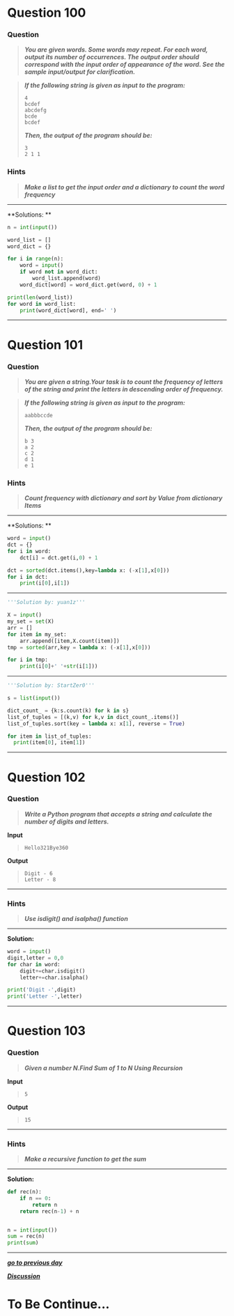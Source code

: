 # Question 100

### **Question**

> **_You are given words. Some words may repeat. For each word, output its number of occurrences. The output order should correspond with the input order of appearance of the word. See the sample input/output for clarification._**

> **_If the following string is given as input to the program:_**
>
> ```
> 4
> bcdef
> abcdefg
> bcde
> bcdef
> ```
>
> **_Then, the output of the program should be:_**
>
> ```
> 3
> 2 1 1
> ```

### Hints

> **_Make a list to get the input order and a dictionary to count the word frequency_**

---

**Solutions: **

```python
n = int(input())

word_list = []
word_dict = {}

for i in range(n):
    word = input()
    if word not in word_dict:
        word_list.append(word)
    word_dict[word] = word_dict.get(word, 0) + 1

print(len(word_list))
for word in word_list:
    print(word_dict[word], end=' ')
```

---

# Question 101

### **Question**

> **_You are given a string.Your task is to count the frequency of letters of the string and print the letters in descending order of frequency._**

> **_If the following string is given as input to the program:_**
>
> ```
> aabbbccde
> ```
>
> **_Then, the output of the program should be:_**
>
> ```
> b 3
> a 2
> c 2
> d 1
> e 1
> ```

### Hints

> **_Count frequency with dictionary and sort by Value from dictionary Items_**

---

**Solutions: **

```python
word = input()
dct = {}
for i in word:
    dct[i] = dct.get(i,0) + 1

dct = sorted(dct.items(),key=lambda x: (-x[1],x[0]))
for i in dct:
    print(i[0],i[1])
```

---

```python
'''Solution by: yuan1z'''

X = input()
my_set = set(X)
arr = []
for item in my_set:
    arr.append([item,X.count(item)])
tmp = sorted(arr,key = lambda x: (-x[1],x[0]))

for i in tmp:
    print(i[0]+' '+str(i[1]))
```

---

```python
'''Solution by: StartZer0'''

s = list(input())

dict_count_ = {k:s.count(k) for k in s}
list_of_tuples = [(k,v) for k,v in dict_count_.items()]
list_of_tuples.sort(key = lambda x: x[1], reverse = True)

for item in list_of_tuples:
  print(item[0], item[1])
```

---

# Question 102

### **Question**

> **_Write a Python program that accepts a string and calculate the number of digits and letters._**

**Input**

> ```
> Hello321Bye360
> ```

**Output**

> ```
> Digit - 6
> Letter - 8
> ```

---

### Hints

> **_Use isdigit() and isalpha() function_**

---

**Solution:**

```python
word = input()
digit,letter = 0,0
for char in word:
    digit+=char.isdigit()
    letter+=char.isalpha()

print('Digit -',digit)
print('Letter -',letter)
```

---

# Question 103

### **Question**

> **_Given a number N.Find Sum of 1 to N Using Recursion_**

**Input**

> ```
> 5
> ```

**Output**

> ```
> 15
> ```

---

### Hints

> **_Make a recursive function to get the sum_**

---

**Solution:**

```python
def rec(n):
    if n == 0:
        return n
    return rec(n-1) + n


n = int(input())
sum = rec(n)
print(sum)
```

---

[**_go to previous day_**](https://github.com/darkprinx/100-plus-Python-programming-exercises-extended/blob/master/Status/Day_22.md "Day 23")

[**_Discussion_**](https://github.com/darkprinx/100-plus-Python-programming-exercises-extended/issues/3)

# To Be Continue...
